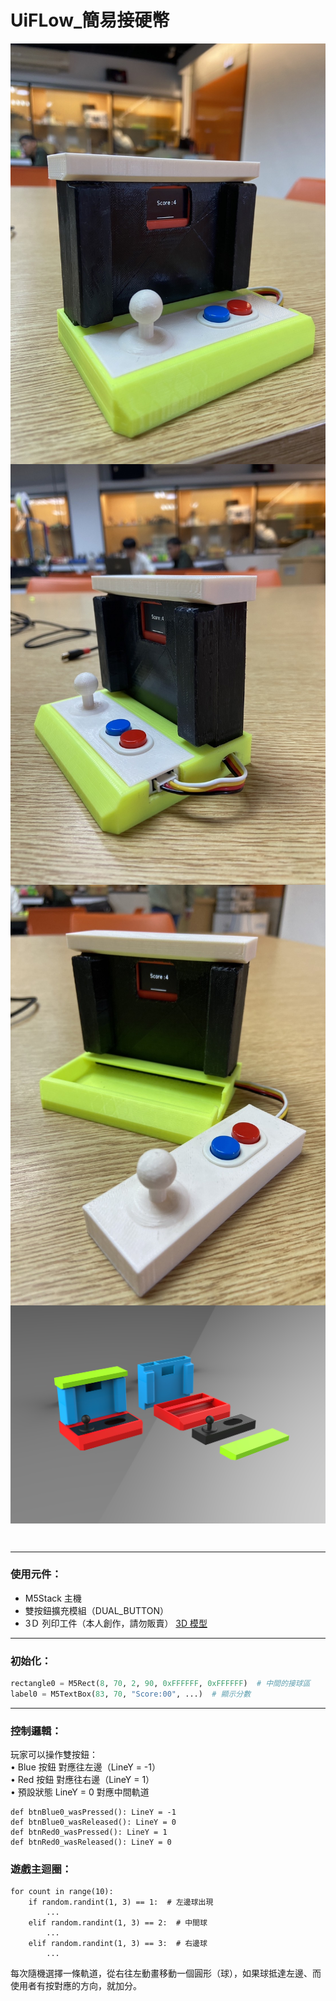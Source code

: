 # UiFLow_簡易接硬幣
<p>
	<img align ="left" src="FinishPicFront.JPG" alt="正面圖" wight="33%">
	<img align ="center" src="FinishPicSide.JPG" alt="側面圖" wight="33%">
	<img align ="right" src="SeparateMode.JPG" alt="分解圖" wight="33%"> <br>
	<img align ="center" src="All_Object.JPG" alt="正面圖" wight="40%">
</p><br>  

---
### 使用元件：
- M5Stack 主機
- 雙按鈕擴充模組（DUAL_BUTTON）
- 3Ｄ 列印工件（本人創作，請勿販賣）
  [3D 模型](./3D_OBJ/)

---
### 初始化：

```python
rectangle0 = M5Rect(8, 70, 2, 90, 0xFFFFFF, 0xFFFFFF)  # 中間的接球區
label0 = M5TextBox(83, 70, "Score:00", ...)  # 顯示分數
```
---

### 控制邏輯：  
玩家可以操作雙按鈕：  
	• Blue 按鈕 對應往左邊（LineY = -1）  
	• Red  按鈕 對應往右邊（LineY = 1）  
	• 預設狀態 LineY = 0 對應中間軌道  
```
def btnBlue0_wasPressed(): LineY = -1
def btnBlue0_wasReleased(): LineY = 0
def btnRed0_wasPressed(): LineY = 1
def btnRed0_wasReleased(): LineY = 0
```

### 遊戲主迴圈：
```
for count in range(10):
    if random.randint(1, 3) == 1:  # 左邊球出現
        ...
    elif random.randint(1, 3) == 2:  # 中間球
        ...
    elif random.randint(1, 3) == 3:  # 右邊球
        ...
```
每次隨機選擇一條軌道，從右往左動畫移動一個圓形（球），如果球抵達左邊、而使用者有按對應的方向，就加分。

